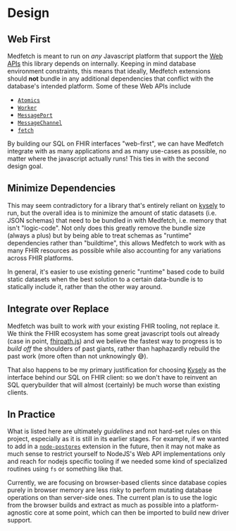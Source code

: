 # Design

## Web First
Medfetch is meant to run on *any* Javascript platform that support the [Web APIs](https://developer.mozilla.org/en-US/docs/Web/API) 
this library depends on internally. Keeping in mind database environment constraints, this means that ideally, Medfetch extensions
should **not** bundle in any additional dependencies that conflict with the database's intended platform. Some of these Web APIs include

- [`Atomics`](https://developer.mozilla.org/en-US/docs/Web/JavaScript/Reference/Global_Objects/Atomics)
- [`Worker`](https://developer.mozilla.org/en-US/docs/Web/API/Worker)
- [`MessagePort`](https://developer.mozilla.org/en-US/docs/Web/API/MessagePort)
- [`MessageChannel`](https://developer.mozilla.org/en-US/docs/Web/API/MessageChannel)
- [`fetch`](https://developer.mozilla.org/en-US/docs/Web/API/Fetch_API)

By building our SQL on FHIR interfaces "web-first", we can have Medfetch integrate with as many applications and 
as many use-cases as possible, no matter where the javascript actually runs! This ties in with the second design goal.

## Minimize Dependencies
This may seem contradictory for a library that's entirely reliant on [kysely](https://kysely.dev/) to run, but the overall
idea is to minimize the amount of static datasets (i.e. JSON schemas) that need to be bundled in with Medfetch, i.e. memory
that isn't "logic-code". Not only does this greatly remove the bundle size (always a plus) but by being able to treat schemas as 
"runtime" dependencies rather than "buildtime", this allows Medfetch to work with as many FHIR resources as possible while
also accounting for any variations across FHIR platforms.

In general, it's easier to use existing generic "runtime" based code to build static datasets when the best
solution to a certain data-bundle is to statically include it, rather than the other way around.

## Integrate over Replace
Medfetch was built to work *with* your existing FHIR tooling, not replace it. We think the FHIR ecosystem has
some great javascript tools out already (case in point, [fhirpath.js](https://hl7.github.io/fhirpath.js/)) and we believe
the fastest way to progress is to *build off* the shoulders of past giants, rather than haphazardly rebuild the past work
(more often than not unknowingly 😅).

That also happens to be my primary justification for choosing [Kysely](https://kysely.dev/) as the interface behind 
our SQL on FHIR client: so we don't have to reinvent an SQL querybuilder that will almost (certainly) be much worse
than existing clients. 

## In Practice
What is listed here are ultimately *guidelines* and not hard-set rules on this project, especially as it is still in its
earlier stages. For example, if we wanted to add in a [`node-postgres`](https://node-postgres.com/) extension in the future,
then it may not make as much sense to restrict yourself to NodeJS's Web API implementations only and reach for nodejs
specific tooling if we needed some kind of specialized routines using `fs` or something like that.

Currently, we are focusing on browser-based clients since database copies purely in browser memory are less risky to 
perform mutating database operations on than server-side ones. The current plan is to use the logic from the
browser builds and extract as much as possible into a platform-agnostic core at some point, which can then be
imported to build new driver support.